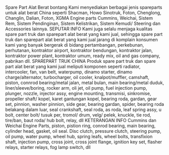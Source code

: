 Spare Part Alat Berat bontang Kami menyediakan berbagai jenis spareparts untuk alat berat China seperti Shacman, Howo Sinotruk, Foton, Chenglong, Changlin, Dalian, Foton, XGMA Engine parts Cummins, Weichai, Sistem Rem, Sistem Pendinginan, Sistem Kelistrikan, Sistem Kemudi/ Steering dan Accessories lainnya.
SEPUTAR INFO
Kami juga selalu menjaga kualitas spare part truk dan sparepart alat berat yang kami jual, sehingga spare part truk dan sparepart alat berat yang kami jual jarang di komplain konsumen kami yang banyak bergerak di bidang pertambangan, perkebunan, perhutanan, kontraktor airport, kontraktor bendungan, kontraktor jalan, kontraktor power plant, kontraktor umum, ready mix, oil and gas company, pabrikan dll.
SPAREPART TRUK CHINA
Produk spare part truk dan spare part alat berat yang kami jual meliputi komponen seperti radiator, intercooler, fan, van belt, waterpump, dinamo starter, dinamo charge/alternator, turbocharger, oil cooler, knalpot/muffler, camshaft, piston, connrod bearing/metal jalan, metal bulan, main bearing/metal duduk, liner/sleeve/boring, rocker arm, oli jet, oil pump, fuel injection pump, plunger, nozzle, injector assy, engine mounting, transmisi, sinkromise, propeller shaft/ kopel, karet gantungan kopel, bearing roda, gardan, gear set, pinnion, washer pinnion, side gear, bearing gardan, spider, bearing roda belakang dalam luar, seal crankshaft, seal roda, as roda, leaf spring assy, u bolt, center bolt/ tusuk per, tromol/ drum, velg/ pelek, knuckle, tie rod, tire/ban, baut roda/ hub bolt, relay, dll
KETERANGAN INFO
Cummins dan Weichai Engine Parts, piston, pistion ring, conrod bearing, main bearing, cylinder head, gasket, oil seal. Disc clutch, pressure clutch, steering pump, oil pump, water pump, wheel hub, spring leafs, wheel bolts, transfixion shaft, injection pump, cross joint, cross joint flange, ignition key set, flasher relays, starter relays, fog lamp switch, dll
